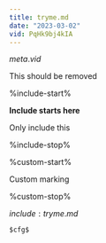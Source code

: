 ```yaml
---
title: tryme.md
date: "2023-03-02"
vid: PqHk9bj4kIA
---
```

$meta.vid$

This should be removed

%include-start%

**Include starts here**

Only include this

%include-stop%


%custom-start%

Custom marking

%custom-stop%



$include: tryme.md$

```
$cfg$
```
